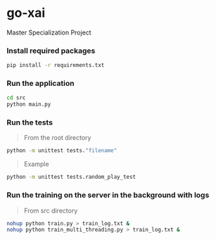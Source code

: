 # go-xai
Master Specialization Project

### Install required packages
```bash
pip install -r requirements.txt
```

### Run the application
```bash
cd src
python main.py
```

### Run the tests
> From the root directory
```bash
python -m unittest tests."filename"
```
> Example
```bash
python -m unittest tests.random_play_test
```

### Run the training on the server in the background with logs
> From src directory
```bash
nohup python train.py > train_log.txt &
nohup python train_multi_threading.py > train_log.txt &
```


